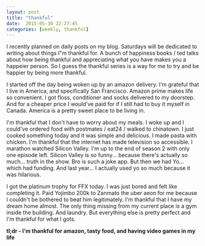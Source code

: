 ```yaml
---
layout: post
title: "thankful"
date:  2015-05-30 22:27:45
categories: [weekly, thankful]
---
```

I recently planned on daily posts on my blog. Saturdays will be dedicated to writing about things I"m thankful for. A bunch of happiness books / ted talks about how being thankful and appreciating what you have makes you a happeier person. So I guess the thankful series is a way for me to try and be happier by being more thankful.

I started off the day being woken up by an amazon delivery. I'm grateful that I live in America, and specifically San Francisco. Amazon prime makes life so convenient. I got floss, conditioner and socks delivered to my doorstep. And for a cheaper price I would've paid for if I still had to buy it myself in Canada. America is a pretty sweet place to be living in.

I'm thankful that I don't have to worry about my meals. I woke up and I could've ordered food with postmates / eat24 / walked to chinatown. I just cooked something today and it was simple and delicious. I made pasta with chicken. I'm thankful that the internet has made television so accessible. I marathon watched Silicon Valley. I'm up to the end of season 2 with only one episode left. Silicon Valley is so funny... because there's actually so much... truth in the show. Bro is such a joke app. But then we had Yo... which had funding. And last year... I actually used yo so much because it was hilarious.

I got the platinum trophy for FFX today. I was just bored and felt like completing it. Paid Yojimbo 200k to Zanmato the uber aeon for me because I couldn't be bothered to beat him legitimately. I'm thankful that I have my dream home almost. The only thing missing from my current place is a gym inside the building. And laundry. But everything else is pretty perfect and I'm thankful for what I gots.

**tl;dr - I'm thankful for amazon, tasty food, and having video games in my life**
